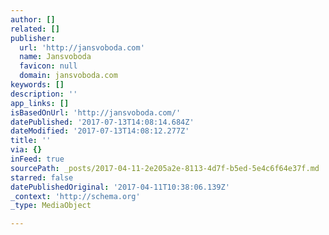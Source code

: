 ```yaml
---
author: []
related: []
publisher:
  url: 'http://jansvoboda.com'
  name: Jansvoboda
  favicon: null
  domain: jansvoboda.com
keywords: []
description: ''
app_links: []
isBasedOnUrl: 'http://jansvoboda.com/'
datePublished: '2017-07-13T14:08:14.684Z'
dateModified: '2017-07-13T14:08:12.277Z'
title: ''
via: {}
inFeed: true
sourcePath: _posts/2017-04-11-2e205a2e-8113-4d7f-b5ed-5e4c6f64e37f.md
starred: false
datePublishedOriginal: '2017-04-11T10:38:06.139Z'
_context: 'http://schema.org'
_type: MediaObject

---
```

<article style=""></article>